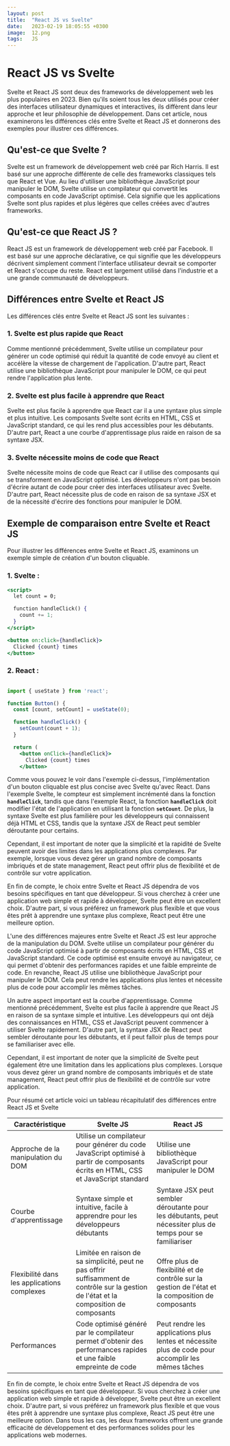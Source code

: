 ```yaml
---
layout: post
title:  "React JS vs Svelte"
date:   2023-02-19 18:05:55 +0300
image:  12.png
tags:   JS
---
```


# React JS vs Svelte

Svelte et React JS sont deux des frameworks de développement web les plus populaires en 2023. Bien qu'ils soient tous les deux utilisés pour créer des interfaces utilisateur dynamiques et interactives, ils diffèrent dans leur approche et leur philosophie de développement. Dans cet article, nous examinerons les différences clés entre Svelte et React JS et donnerons des exemples pour illustrer ces différences.

## **Qu'est-ce que Svelte ?**

Svelte est un framework de développement web créé par Rich Harris. Il est basé sur une approche différente de celle des frameworks classiques tels que React et Vue. Au lieu d'utiliser une bibliothèque JavaScript pour manipuler le DOM, Svelte utilise un compilateur qui convertit les composants en code JavaScript optimisé. Cela signifie que les applications Svelte sont plus rapides et plus légères que celles créées avec d'autres frameworks.

## **Qu'est-ce que React JS ?**

React JS est un framework de développement web créé par Facebook. Il est basé sur une approche déclarative, ce qui signifie que les développeurs décrivent simplement comment l'interface utilisateur devrait se comporter et React s'occupe du reste. React est largement utilisé dans l'industrie et a une grande communauté de développeurs.

## **Différences entre Svelte et React JS**

Les différences clés entre Svelte et React JS sont les suivantes :

### **1. Svelte est plus rapide que React**

Comme mentionné précédemment, Svelte utilise un compilateur pour générer un code optimisé qui réduit la quantité de code envoyé au client et accélère la vitesse de chargement de l'application. D'autre part, React utilise une bibliothèque JavaScript pour manipuler le DOM, ce qui peut rendre l'application plus lente.

### **2. Svelte est plus facile à apprendre que React**

Svelte est plus facile à apprendre que React car il a une syntaxe plus simple et plus intuitive. Les composants Svelte sont écrits en HTML, CSS et JavaScript standard, ce qui les rend plus accessibles pour les débutants. D'autre part, React a une courbe d'apprentissage plus raide en raison de sa syntaxe JSX.

### **3. Svelte nécessite moins de code que React**

Svelte nécessite moins de code que React car il utilise des composants qui se transforment en JavaScript optimisé. Les développeurs n'ont pas besoin d'écrire autant de code pour créer des interfaces utilisateur avec Svelte. D'autre part, React nécessite plus de code en raison de sa syntaxe JSX et de la nécessité d'écrire des fonctions pour manipuler le DOM.

## **Exemple de comparaison entre Svelte et React JS**

Pour illustrer les différences entre Svelte et React JS, examinons un exemple simple de création d'un bouton cliquable.

### **1. Svelte :**

```jsx
<script>
  let count = 0;

  function handleClick() {
    count += 1;
  }
</script>

<button on:click={handleClick}>
  Clicked {count} times
</button>

```

### **2. React :**

```jsx

import { useState } from 'react';

function Button() {
  const [count, setCount] = useState(0);

  function handleClick() {
    setCount(count + 1);
  }

  return (
    <button onClick={handleClick}>
      Clicked {count} times
    </button>

```

Comme vous pouvez le voir dans l'exemple ci-dessus, l'implémentation d'un bouton cliquable est plus concise avec Svelte qu'avec React. Dans l'exemple Svelte, le compteur est simplement incrémenté dans la fonction **`handleClick`**, tandis que dans l'exemple React, la fonction **`handleClick`** doit modifier l'état de l'application en utilisant la fonction **`setCount`**. De plus, la syntaxe Svelte est plus familière pour les développeurs qui connaissent déjà HTML et CSS, tandis que la syntaxe JSX de React peut sembler déroutante pour certains.

Cependant, il est important de noter que la simplicité et la rapidité de Svelte peuvent avoir des limites dans les applications plus complexes. Par exemple, lorsque vous devez gérer un grand nombre de composants imbriqués et de state management, React peut offrir plus de flexibilité et de contrôle sur votre application.

En fin de compte, le choix entre Svelte et React JS dépendra de vos besoins spécifiques en tant que développeur. Si vous cherchez à créer une application web simple et rapide à développer, Svelte peut être un excellent choix. D'autre part, si vous préférez un framework plus flexible et que vous êtes prêt à apprendre une syntaxe plus complexe, React peut être une meilleure option.

L'une des différences majeures entre Svelte et React JS est leur approche de la manipulation du DOM. Svelte utilise un compilateur pour générer du code JavaScript optimisé à partir de composants écrits en HTML, CSS et JavaScript standard. Ce code optimisé est ensuite envoyé au navigateur, ce qui permet d'obtenir des performances rapides et une faible empreinte de code. En revanche, React JS utilise une bibliothèque JavaScript pour manipuler le DOM. Cela peut rendre les applications plus lentes et nécessite plus de code pour accomplir les mêmes tâches.

Un autre aspect important est la courbe d'apprentissage. Comme mentionné précédemment, Svelte est plus facile à apprendre que React JS en raison de sa syntaxe simple et intuitive. Les développeurs qui ont déjà des connaissances en HTML, CSS et JavaScript peuvent commencer à utiliser Svelte rapidement. D'autre part, la syntaxe JSX de React peut sembler déroutante pour les débutants, et il peut falloir plus de temps pour se familiariser avec elle.

Cependant, il est important de noter que la simplicité de Svelte peut également être une limitation dans les applications plus complexes. Lorsque vous devez gérer un grand nombre de composants imbriqués et de state management, React peut offrir plus de flexibilité et de contrôle sur votre application.

Pour résumé cet article voici un tableau récapitulatif des différences entre React JS et Svelte

| Caractéristique | Svelte JS | React JS |
| --- | --- | --- |
| Approche de la manipulation du DOM | Utilise un compilateur pour générer du code JavaScript optimisé à partir de composants écrits en HTML, CSS et JavaScript standard | Utilise une bibliothèque JavaScript pour manipuler le DOM |
| Courbe d'apprentissage | Syntaxe simple et intuitive, facile à apprendre pour les développeurs débutants | Syntaxe JSX peut sembler déroutante pour les débutants, peut nécessiter plus de temps pour se familiariser |
| Flexibilité dans les applications complexes | Limitée en raison de sa simplicité, peut ne pas offrir suffisamment de contrôle sur la gestion de l'état et la composition de composants | Offre plus de flexibilité et de contrôle sur la gestion de l'état et la composition de composants |
| Performances | Code optimisé généré par le compilateur permet d'obtenir des performances rapides et une faible empreinte de code | Peut rendre les applications plus lentes et nécessite plus de code pour accomplir les mêmes tâches |

En fin de compte, le choix entre Svelte et React JS dépendra de vos besoins spécifiques en tant que développeur. Si vous cherchez à créer une application web simple et rapide à développer, Svelte peut être un excellent choix. D'autre part, si vous préférez un framework plus flexible et que vous êtes prêt à apprendre une syntaxe plus complexe, React JS peut être une meilleure option. Dans tous les cas, les deux frameworks offrent une grande efficacité de développement et des performances solides pour les applications web modernes.